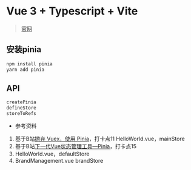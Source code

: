 # Vue 3 + Typescript + Vite

> [官网](https://pinia.vuejs.org/)

## 安装pinia
```bash
npm install pinia
yarn add pinia
```

## API
```js
createPinia
defineStore
storeToRefs
```

- 参考资料
1. 基于B站[抛弃 Vuex，使用 Pinia](https://www.bilibili.com/video/BV11Y411b7nb?p=1)，打卡点11 HelloWorld.vue，mainStore
2. 基于B站[下一代Vue状态管理工具—Pinia](https://www.bilibili.com/video/BV1eu411f7Gn?p=1)，打卡点15 
  1. HelloWorld.vue，defaultStore
  2. BrandManagement.vue brandStore